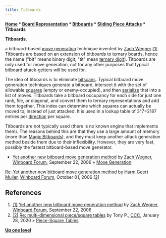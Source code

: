 ```yaml
---
title: Titboards
---
```

**[Home](Home "Home") \* [Board Representation](Board_Representation "Board Representation") \* [Bitboards](Bitboards "Bitboards") \* [Sliding Piece Attacks](Sliding_Piece_Attacks "Sliding Piece Attacks") \* Titboards**


**Titboards**,  

a bitboard-based [move generation](Move_Generation "Move Generation") technique invented by [Zach Wegner](Zach_Wegner "Zach Wegner") <a id="cite-note-1" href="#cite-ref-1">[1]</a>. Titboards are based on an extension of bitboards to ternary boards, hence the name ("bit" means binary digit, "tit" mean [ternary digit](https://en.wikipedia.org/wiki/Ternary_numeral_system)). Titboards are only used for move generation, not for any other purposes that typical bitboard attack-getters will be used for.


The idea of titboards is to eliminate [bitscans](BitScan "BitScan"). Typical bitboard move generation techniques generate a bitboard, intersect it with the set of allowable [squares](Squares "Squares") (empty or enemy-occupied), and then [serialize](Bitboard_Serialization "Bitboard Serialization") that into a list of moves. Titboards take a bitboard occupancy for each side for just one rank, file, or diagonal, and convert them to ternary representations and add them together. This index can determine which squares can actually be moved to, instead of just attacked. It is used in a lookup table of 3^7=2187 entries per [direction](Direction "Direction") per square.


Titboards are not typically used (there is no known engine that implements them). The reasons behind this are that they use a large amount of memory (more than [Magic Bitboards](Magic_Bitboards "Magic Bitboards")), and they must keep another attack generation method beside them due to their inflexibility. However, they are very fast, possibly the fastest bitboard-based move generator.






* [Yet another new bitboard move generation method](http://www.open-aurec.com/wbforum/viewtopic.php?f=4&t=5623) by [Zach Wegner](Zach_Wegner "Zach Wegner"), [Winboard Forum](Computer_Chess_Forums "Computer Chess Forums"), September 22, 2006 » [Move Generation](Move_Generation "Move Generation")


 [Re: Yet another new bitboard move generation method](http://www.open-aurec.com/wbforum/viewtopic.php?f=4&t=5623&start=6) by [Harm Geert Muller](Harm_Geert_Muller "Harm Geert Muller"), [Winboard Forum](Computer_Chess_Forums "Computer Chess Forums"), October 01, 2006 <a id="cite-note-2" href="#cite-ref-2">[2]</a>
## References


1. <a id="cite-ref-1" href="#cite-note-1">[1]</a> [Yet another new bitboard move generation method](http://www.open-aurec.com/wbforum/viewtopic.php?f=4&t=5623&p=27838) by [Zach Wegner](Zach_Wegner "Zach Wegner"), [Winboard Forum](Computer_Chess_Forums "Computer Chess Forums"), September 22, 2006
2. <a id="cite-ref-2" href="#cite-note-2">[2]</a> [Re: multi-dimensional piece/square tables](http://www.talkchess.com/forum3/viewtopic.php?f=7&t=52861&start=8) by Tony P., [CCC](CCC "CCC"), January 28, 2020 » [Piece-Square Tables](Piece-Square_Tables "Piece-Square Tables")

**[Up one level](Sliding_Piece_Attacks "Sliding Piece Attacks")**







 
